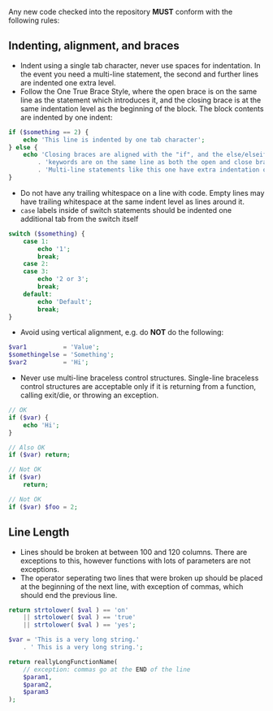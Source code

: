 Any new code checked into the repository **MUST** conform with the following rules:

## Indenting, alignment, and braces
* Indent using a single tab character, never use spaces for indentation. In the event you need a multi-line statement, the second and further lines are indented one extra level.
* Follow the One True Brace Style, where the open brace is on the same line as the statement which introduces it, and the closing brace is at the same indentation level as the beginning of the block. The block contents are indented by one indent:
```PHP
if ($something == 2) {
	echo 'This line is indented by one tab character';
} else {
	echo 'Closing braces are aligned with the "if", and the else/elseif '
		. 'keywords are on the same line as both the open and close brace. '
		. 'Multi-line statements like this one have extra indentation on further lines.';
}
```
* Do not have any trailing whitespace on a line with code. Empty lines may have trailing whitespace at the same indent level as lines around it.
* `case` labels inside of switch statements should be indented one additional tab from the switch itself
```PHP
switch ($something) {
	case 1:
		echo '1';
		break;
	case 2:
	case 3:
		echo '2 or 3';
		break;
	default:
		echo 'Default';
		break;
}
```
* Avoid using vertical alignment, e.g. do **NOT** do the following:
```PHP
$var1          = 'Value';
$somethingelse = 'Something';
$var2          = 'Hi';
```
* Never use multi-line braceless control structures. Single-line braceless control structures are acceptable only if it is returning from a function, calling exit/die, or throwing an exception.
```PHP
// OK
if ($var) {
	echo 'Hi';
}

// Also OK
if ($var) return;

// Not OK
if ($var)
	return;

// Not OK
if ($var) $foo = 2;
```

## Line Length
* Lines should be broken at between 100 and 120 columns. There are exceptions to this, however functions with lots of parameters are not exceptions.
* The operator seperating two lines that were broken up should be placed at the beginning of the next line, with exception of commas, which should end the previous line.
```PHP
return strtolower( $val ) == 'on'
	|| strtolower( $val ) == 'true'
	|| strtolower( $val ) == 'yes';

$var = 'This is a very long string.'
	. ' This is a very long string.';

return reallyLongFunctionName(
	// exception: commas go at the END of the line
	$param1,
	$param2,
	$param3
);
```
